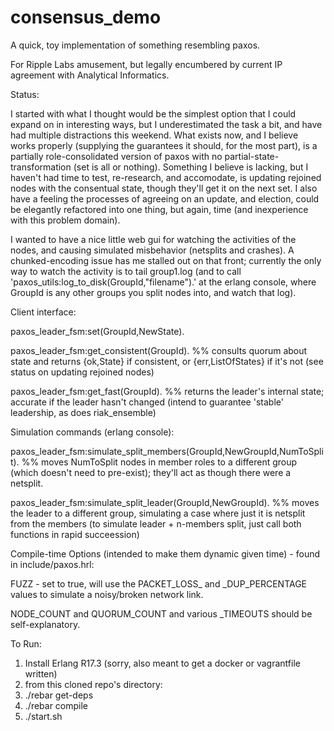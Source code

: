 consensus_demo
==============

A quick, toy implementation of something resembling paxos.

For Ripple Labs amusement, but legally encumbered by current IP agreement with Analytical Informatics.

Status: 

I started with what I thought would be the simplest option that I could expand on in interesting ways, but I underestimated the task a bit, and have had multiple distractions this weekend.  What exists now, and I believe works properly (supplying the guarantees it should, for the most part), is a partially role-consolidated version of paxos with no partial-state-transformation (set is all or nothing).  Something I believe is lacking, but I haven't had time to test, re-research, and accomodate, is updating rejoined nodes with the consentual state, though they'll get it on the next set.  I also have a feeling the processes of agreeing on an update, and election, could be elegantly refactored into one thing, but again, time (and inexperience with this problem domain).

I wanted to have a nice little web gui for watching the activities of the nodes, and causing simulated misbehavior (netsplits and crashes).  A chunked-encoding issue has me stalled out on that front; currently the only way to watch the activity is to tail group1.log (and to call 'paxos_utils:log_to_disk(GroupId,"filename").' at the erlang console, where GroupId is any other groups you split nodes into, and watch that log).


Client interface:

paxos_leader_fsm:set(GroupId,NewState).

paxos_leader_fsm:get_consistent(GroupId). %% consults quorum about state and returns {ok,State} if consistent, or {err,ListOfStates} if it's not (see status on updating rejoined nodes)

paxos_leader_fsm:get_fast(GroupId). %% returns the leader's internal state; accurate if the leader hasn't changed (intend to guarantee 'stable' leadership, as does riak_ensemble)


Simulation commands (erlang console):

paxos_leader_fsm:simulate_split_members(GroupId,NewGroupId,NumToSplit). %% moves NumToSplit nodes in member roles to a different group (which doesn't need to pre-exist); they'll act as though there were a netsplit.

paxos_leader_fsm:simulate_split_leader(GroupId,NewGroupId). %% moves the leader to a different group, simulating a case where just it is netsplit from the members (to simulate leader + n-members split, just call both functions in rapid succeession)

Compile-time Options (intended to make them dynamic given time) - found in include/paxos.hrl:

FUZZ - set to true, will use the PACKET_LOSS_ and _DUP_PERCENTAGE values to simulate a noisy/broken network link.

NODE_COUNT and QUORUM_COUNT and various _TIMEOUTS should be self-explanatory.


To Run:

1. Install Erlang R17.3 (sorry, also meant to get a docker or vagrantfile written)
2. from this cloned repo's directory:
3. ./rebar get-deps
4. ./rebar compile
5. ./start.sh

